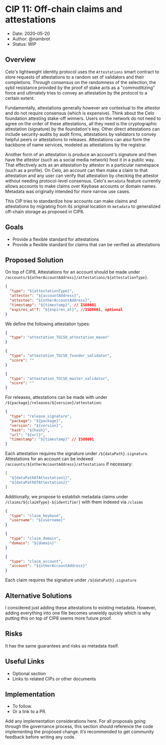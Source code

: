 # CIP 11: Off-chain claims and attestations

- Date: 2020-05-20
- Author: @nambrot
- Status: WIP

## Overview

Celo's lightweight identity protocol uses the `Attestations` smart contract to store requests of attestations to a random set of validators and their completions. Through consensus on the randomness of the selection, the sybil resistance provided by the proof of stake acts as a "commoditizing" force and ultimately tries to convey an attestation by the protocol to a certain extent.

Fundamentally, attestations generally however are contextual to the attestor and do not require consensus (which is expensive). Think about the Celo foundation attesting stake-off winners. Users on the network do not need to agree on the order of these attestations, all they need is the cryptographic attestation (signature) by the foundation's key. Other direct attestations can include security-audits by audit firms, attestations by validators to convey helpful peers or attestations to releases. Attestations can also form the backbone of name services, modeled as attestations by the registrar.

Another form of an attestation is produce an account's signature and then have the attestor (such as a social media network) host it in a public way. That effectively acts as an attestation by attestor in a particular namespace (such as a profile). On Celo, an account can then make a claim to that attestation and any user can verify that attestation by checking the attestor without needing protocol-level consensus. Celo's `metadata` feature currently allows accounts to make claims over Keybase accounts or domain names. Metadata was originally intended for more narrow use cases.

This CIP tries to standardize how accounts can make claims and attestations by migrating from its original location in `metadata` to generalized off-chain storage as proposed in CIP8.

## Goals

- Provide a flexible standard for attestations
- Provide a flexible standard for claims that can be verified as attestations

## Proposed Solution

On top of CIP8, Attestations for an account should be made under `/accounts/${otherAccountAddress}/attestations/${attestationType}`.

```json
{
  "type": "${attestationType}",
  "attestor": "${accountAddress}",
  "attestee": "${otherAccountAddress}",
  "timestamp": "${timestamp}", // ISO8601
  "expires_at"?: "${expires_at}", //ISO8601, optional
}
```

We define the following attestation types:

```json
{
  "type": "attestation_TGCSO_attestation_maven"
}
```

```json
{
  "type": "attestation_TGCSO_founder_validator",
  "score": ""
}
```

```json
{
  "type": "attestation_TGCSO_master_validator",
  "score": ""
}
```

For releases, attestations can be made with under `/${package}/releases/${version}/attestation`:

```json
{
  "type": "release_signature",
  "package": "${package}",
  "version": "${version}",
  "hash": "${hash}",
  "url": "${url}",
  "timestamp": "${timestamp}" // ISO8601
}
```

Each attestation requires the signature under `/${dataPath}.signature`. Attestations for an account can be indexed `/accounts/${otherAccountAddress}/attestations` if necessary:

```json
[
  "${dataPathOfAttestation1}",
  "${dataPathOfAttestation2}"
]
```

Additionally, we propose to establish metadata claims under `/claims/${claimType}-${identifier}` with them indexed via `/claims`

```json
{
  "type": "claim_keybase",
  "username": "${username}"
}
```

```json
{
  "type": "claim_domain",
  "domain": "${domain}"
}
```

```json
{
  "type": "claim_account",
  "account": "${otherAccountAddress}"
}
```

Each claim requires the signature under `/${dataPath}.signature`

## Alternative Solutions

I considered just adding these attestations to existing metadata. However, adding everything into one file becomes unwieldy quickly which is why putting this on top of CIP8 seems more future proof.

## Risks

It has the same guarantees and risks as metadata itself.

## Useful Links

* Optional section
* Links to related CIPs or other documents

## Implementation

* To follow.
* Or a link to a PR.

Add any implementation considerations here. For all proposals going through the governance process, this section should reference the code implementing the proposed change. It’s recommended to get community feedback before writing any code.
